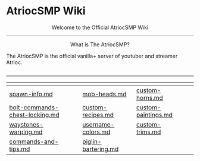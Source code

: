 # AtriocSMP Wiki

<p align="center">Welcome to the Official AtriocSMP Wiki</p>

***

<p align="center">What is The AtriocSMP?</p>

&#x20; The AtriocSMP is the official vanilla+ server of youtuber and streamer Atrioc.

<figure><img src=".gitbook/assets/2025-08-19_03.28.09.png" alt=""><figcaption></figcaption></figure>

***

<table data-header-hidden><thead><tr><th data-type="content-ref"></th><th data-type="content-ref"></th><th data-type="content-ref"></th><th data-hidden data-type="content-ref"></th></tr></thead><tbody><tr><td><a href="spawn-info.md">spawn-info.md</a></td><td><a href="mob-heads.md">mob-heads.md</a></td><td><a href="custom-horns.md">custom-horns.md</a></td><td></td></tr><tr><td><a href="bolt-commands-chest-locking.md">bolt-commands-chest-locking.md</a></td><td><a href="custom-recipes.md">custom-recipes.md</a></td><td><a href="custom-paintings.md">custom-paintings.md</a></td><td></td></tr><tr><td><a href="waystones-warping.md">waystones-warping.md</a></td><td><a href="username-colors.md">username-colors.md</a></td><td><a href="custom-trims.md">custom-trims.md</a></td><td></td></tr><tr><td><a href="commands-and-tips.md">commands-and-tips.md</a></td><td><a href="piglin-bartering.md">piglin-bartering.md</a></td><td></td><td></td></tr></tbody></table>

